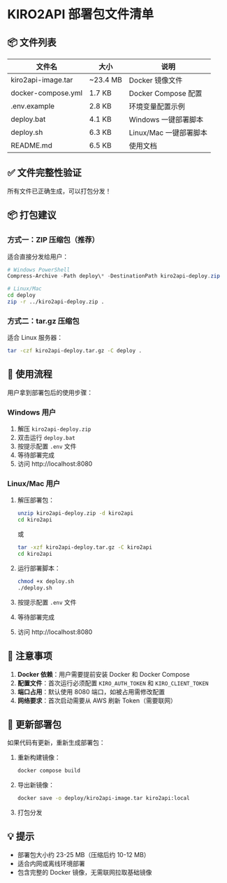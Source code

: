 # KIRO2API 部署包文件清单

## 📦 文件列表

| 文件名 | 大小 | 说明 |
|--------|------|------|
| kiro2api-image.tar | ~23.4 MB | Docker 镜像文件 |
| docker-compose.yml | 1.7 KB | Docker Compose 配置 |
| .env.example | 2.8 KB | 环境变量配置示例 |
| deploy.bat | 4.1 KB | Windows 一键部署脚本 |
| deploy.sh | 6.3 KB | Linux/Mac 一键部署脚本 |
| README.md | 6.5 KB | 使用文档 |

## ✅ 文件完整性验证

所有文件已正确生成，可以打包分发！

## 📦 打包建议

### 方式一：ZIP 压缩包（推荐）

适合直接分发给用户：

```powershell
# Windows PowerShell
Compress-Archive -Path deploy\* -DestinationPath kiro2api-deploy.zip
```

```bash
# Linux/Mac
cd deploy
zip -r ../kiro2api-deploy.zip .
```

### 方式二：tar.gz 压缩包

适合 Linux 服务器：

```bash
tar -czf kiro2api-deploy.tar.gz -C deploy .
```

## 🚀 使用流程

用户拿到部署包后的使用步骤：

### Windows 用户
1. 解压 `kiro2api-deploy.zip`
2. 双击运行 `deploy.bat`
3. 按提示配置 `.env` 文件
4. 等待部署完成
5. 访问 http://localhost:8080

### Linux/Mac 用户
1. 解压部署包：
   ```bash
   unzip kiro2api-deploy.zip -d kiro2api
   cd kiro2api
   ```
   或
   ```bash
   tar -xzf kiro2api-deploy.tar.gz -C kiro2api
   cd kiro2api
   ```

2. 运行部署脚本：
   ```bash
   chmod +x deploy.sh
   ./deploy.sh
   ```

3. 按提示配置 `.env` 文件
4. 等待部署完成
5. 访问 http://localhost:8080

## 📝 注意事项

1. **Docker 依赖**：用户需要提前安装 Docker 和 Docker Compose
2. **配置文件**：首次运行必须配置 `KIRO_AUTH_TOKEN` 和 `KIRO_CLIENT_TOKEN`
3. **端口占用**：默认使用 8080 端口，如被占用需修改配置
4. **网络要求**：首次启动需要从 AWS 刷新 Token（需要联网）

## 🔄 更新部署包

如果代码有更新，重新生成部署包：

1. 重新构建镜像：
   ```bash
   docker compose build
   ```

2. 导出新镜像：
   ```bash
   docker save -o deploy/kiro2api-image.tar kiro2api:local
   ```

3. 打包分发

## 💡 提示

- 部署包大小约 23-25 MB（压缩后约 10-12 MB）
- 适合内网或离线环境部署
- 包含完整的 Docker 镜像，无需联网拉取基础镜像
